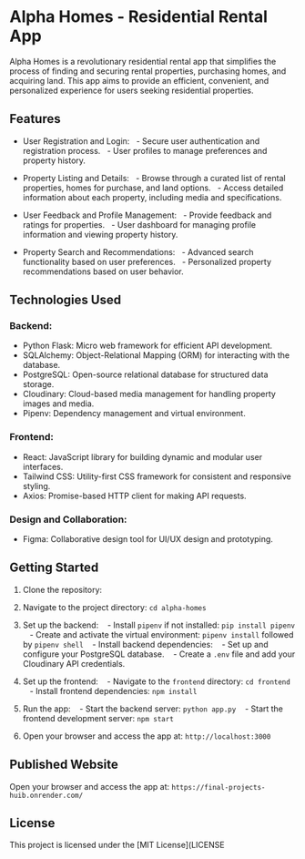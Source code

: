 # Alpha Homes - Residential Rental App 

Alpha Homes is a revolutionary residential rental app that simplifies the process of finding and securing rental properties, purchasing homes, and acquiring land. This app aims to provide an efficient, convenient, and personalized experience for users seeking residential properties. 

## Features 

- User Registration and Login:
  - Secure user authentication and registration process.
  - User profiles to manage preferences and property history. 

- Property Listing and Details:
  - Browse through a curated list of rental properties, homes for purchase, and land options.
  - Access detailed information about each property, including media and specifications. 

- User Feedback and Profile Management:
  - Provide feedback and ratings for properties.
  - User dashboard for managing profile information and viewing property history. 

- Property Search and Recommendations:
  - Advanced search functionality based on user preferences.
  - Personalized property recommendations based on user behavior. 

## Technologies Used 

### Backend: 

- Python Flask: Micro web framework for efficient API development.
- SQLAlchemy: Object-Relational Mapping (ORM) for interacting with the database.
- PostgreSQL: Open-source relational database for structured data storage.
- Cloudinary: Cloud-based media management for handling property images and media.
- Pipenv: Dependency management and virtual environment. 

### Frontend: 

- React: JavaScript library for building dynamic and modular user interfaces.
- Tailwind CSS: Utility-first CSS framework for consistent and responsive styling.
- Axios: Promise-based HTTP client for making API requests. 

### Design and Collaboration: 

- Figma: Collaborative design tool for UI/UX design and prototyping. 

## Getting Started 

1. Clone the repository: 
2. Navigate to the project directory: `cd alpha-homes`
3. Set up the backend:
   - Install `pipenv` if not installed: `pip install pipenv`
   - Create and activate the virtual environment: `pipenv install` followed by `pipenv shell`
   - Install backend dependencies: 
   - Set up and configure your PostgreSQL database.
   - Create a `.env` file and add your Cloudinary API credentials. 

4. Set up the frontend:
   - Navigate to the `frontend` directory: `cd frontend`
   - Install frontend dependencies: `npm install` 

5. Run the app:
   - Start the backend server: `python app.py`
   - Start the frontend development server: `npm start` 

6. Open your browser and access the app at: `http://localhost:3000`

## Published Website
Open your browser and access the app at: `https://final-projects-huib.onrender.com/`

## License 

This project is licensed under the [MIT License](LICENSE